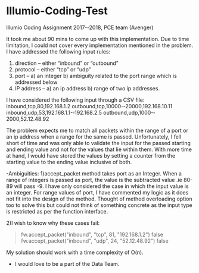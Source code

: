 # Illumio-Coding-Test
Illumio Coding Assignment 2017-­‐2018, PCE team (Avenger)

It took me about 90 mins to come up with this implementation.
Due to time limitation, I could not cover every implementation mentioned in the problem.
I have addressed the following input rules:

1) direction – either “inbound” or “outbound”
2) protocol – either “tcp” or “udp”
3) port – a) an integer 
          b) ambiguity related to the port range which is addressed below
4)  IP address – a) an ip address
                 b) range of two ip addresses.
                 
I have considered the following input through a CSV file:
inbound,tcp,80,192.168.1.2
outbound,tcp,10000-­‐20000,192.168.10.11
inbound,udp,53,192.168.1.1-­‐192.168.2.5
outbound,udp,1000-­‐2000,52.12.48.92

The problem expects me to match all packets within the range of a port or an ip address when a range for the same is passed.
Unfortunately, I fell short of time and was only able to validate the input for the passed starting and ending value and not for the values that lie within them.
With more time at hand, I would have stored the values by setting a counter from the starting value to the ending value inclusive of both.


-Ambiguities:
1)accept_packet method takes port as an Integer.
When a range of integers is passed as port, the value is the subtracted value .ie 80-89 will pass -9.
I have only considered the case in which the input value is an integer.
For range values of port, I have commented my logic as it does not fit into the design of the method.
Thought of method overloading option too to solve this but could not think of something concrete as the input type is restricted as per the function interface.

2)I wish to know why these cases fail:
 > fw.accept_packet("inbound", "tcp", 81, "192.168.1.2")
false
> fw.accept_packet("inbound", "udp", 24, "52.12.48.92")
false

My solution should work with a time complexity of O(n).


- I would love to be a part of the Data Team.










